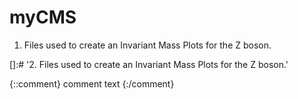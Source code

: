 # myCMS

1. Files used to create an Invariant Mass Plots for the Z boson.  

[]:# '2. Files used to create an Invariant Mass Plots for the Z boson.'

{::comment}
comment text
{:/comment}
